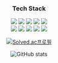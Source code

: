 <!-- TODO: add introduction comment -->

<h3 align="center">Tech Stack</h3>

<div align = "center">
<!-- https://img.shields.io/badge/<LABEL>-<MESSAGE>-<BACKGROUND-COLOR>?logo=<LOGO>&logoColor=<LOGO-COLOR>&style=<STYLE> -->

![](https://img.shields.io/badge/Java-007396?style=flat-square&logo=Java&logoColor=white) 
![](https://img.shields.io/badge/Spring-6DB33F?style=flat-square&logo=Spring&logoColor=white)
![](https://img.shields.io/badge/SpringBoot-6DB33F?style=flat-square&logo=SpringBoot&logoColor=white)
![](https://img.shields.io/badge/Mysql-4479A1?style=flat-square&logo=MySql&logoColor=white)
![](https://img.shields.io/badge/Typescript-3178C6?style=flat-square&logo=typescript&logoColor=white)  
![](https://img.shields.io/badge/Javascript-F7DF1E?style=flat-square&logo=javascript&logoColor=white)
![](https://img.shields.io/badge/Vue.js-4FC08D?style=flat-square&logo=vue.js&logoColor=white)
![](https://img.shields.io/badge/Android-3DDC84?style=flat-square&logo=Android&logoColor=white)
![](https://img.shields.io/badge/Kotlin-7F52FF?style=flat-square&logo=Kotlin&logoColor=white)
![](https://img.shields.io/badge/Git-F05032?style=flat-square&logo=Git&logoColor=white)
<br>

[![Solved.ac프로필](http://mazassumnida.wtf/api/v2/generate_badge?boj=cmbyn)](https://solved.ac/cmbyn)

![GitHub stats](https://github-readme-stats.vercel.app/api?username=YuyeonHan&count_private=true)

</div>
